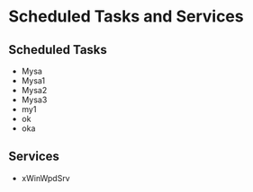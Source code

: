 # Scheduled Tasks and Services

## Scheduled Tasks

* Mysa
* Mysa1
* Mysa2
* Mysa3
* my1
* ok
* oka

## Services

* xWinWpdSrv
